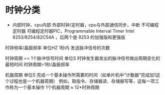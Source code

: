 # 时钟分类
- 内部时钟，cpu内部
    外部时钟/定时器，cpu与外部通信同步，中断
        不可编程定时器
        可编程定时器PIC，Programmable Interval Timer
            Intel 8253/8254/82C54A ，后两个是 8253 的加强版和更强版


时钟频率/晶振频率 单位HZ
1秒内 发送脉冲信号的次数

时钟周期 == 1个脉冲信号时间 单位S
时钟发生器发出的脉冲信号做出周期变化的最短时间
时钟周期=1秒/晶振频率


机器周期 单位S
完成一个基本操作所需要的时间（如单片机中“计数器”完成加1这个过程也是一个机器周期）
例如，取指令、存储器读、存储器写等，这每一项工作称为一个基本操作
1个机器周期 ≈ 12*时钟周期
